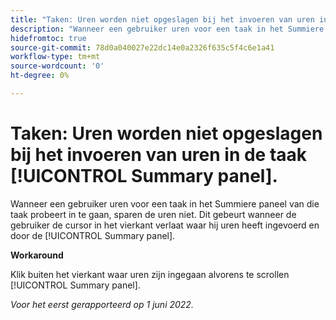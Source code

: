 ```yaml
---
title: "Taken: Uren worden niet opgeslagen bij het invoeren van uren in de taak [!UICONTROL Summary panel]"
description: "Wanneer een gebruiker uren voor een taak in het Summiere paneel van die taak probeert in te gaan, sparen de uren niet. Dit gebeurt wanneer de gebruiker de cursor in het vierkant verlaat waar hij uren heeft ingevoerd en door de [!UICONTROL Summary panel]. "
hidefromtoc: true
source-git-commit: 78d0a040027e22dc14e0a2326f635c5f4c6e1a41
workflow-type: tm+mt
source-wordcount: '0'
ht-degree: 0%

---
```



# Taken: Uren worden niet opgeslagen bij het invoeren van uren in de taak [!UICONTROL Summary panel].

Wanneer een gebruiker uren voor een taak in het Summiere paneel van die taak probeert in te gaan, sparen de uren niet. Dit gebeurt wanneer de gebruiker de cursor in het vierkant verlaat waar hij uren heeft ingevoerd en door de [!UICONTROL Summary panel].

**Workaround**

Klik buiten het vierkant waar uren zijn ingegaan alvorens te scrollen [!UICONTROL Summary panel].

_Voor het eerst gerapporteerd op 1 juni 2022._

